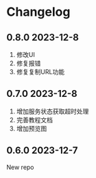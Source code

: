 # Changelog

## 0.8.0 2023-12-8

1. 修改UI
2. 修复报错
3. 修复复制URL功能

## 0.7.0 2023-12-8

1. 增加服务状态获取超时处理
2. 完善教程文档
3. 增加预览图

## 0.6.0 2023-12-7

New repo